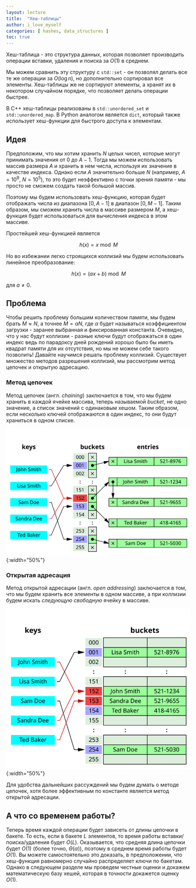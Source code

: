 ```yaml
---
layout: lecture
title:  "Хеш-таблицы"
author: i_love_myself
categories: [ hashes, data_structures ]
toc: true
---
```


Хеш-таблица - это структура данных, которая позволяет производить операции вставки, удаления и поиска за $O(1)$ в среднем.

Мы можем сравнить эту структуру с `std::set` - он позволял делать все те же операции за $O(\log n)$, но дополнительно сортировал все элементы. Хеш-таблицы же не сортируют элементы, а хранят их в некотором случайном порядке, что позволяет делать операции быстрее.

В C++ хеш-таблицы реализованы в `std::unordered_set` и `std::unordered_map`. В Python аналогом является `dict`, который также использует хеш-функции для быстрого доступа к элементам.

## Идея

Предположим, что мы хотим хранить $N$ целых чисел, которые могут принимать значения от $0$ до $A-1$. Тогда мы можем использовать массив размера $A$ и хранить в нем числа, используя их значение в качестве индекса. Однако если $A$ значительно больше $N$ (например, $A = 10^9$, $N = 10^5$), то это будет неэффективно с точки зрения памяти - мы просто не сможем создать такой большой массив.

Поэтому мы будем использовать хеш-функцию, которая будет отображать числа из диапазона $[0, A-1]$ в диапазон $[0, M-1]$. Таким образом, мы сможем хранить числа в массиве размером $M$, а хеш-функция будет использоваться для вычисления индекса в этом массиве.

Простейшей хеш-функцией является

$$
h(x) = x \bmod M
$$

Но во избежании легко строящихся коллизий мы будем использовать линейное преобразование:

$$
h(x) = (ax + b) \bmod M
$$

для $a \neq 0$.

## Проблема

Чтобы решить проблему большим количеством памяти, мы будем брать $M \approx N$, а точнее $M = \alpha N$, где $\alpha$ будет называться коэффициентом загрузки - заранее выбранная и фиксированная константа. Очевидно, что у нас будут коллизии - разные ключи будут отображаться в один индекс ведь по парадоксу дней рождений хорошо было бы иметь квадрат памяти для их отсутствия, но мы не можем себе такого позволить! Давайте научимся решать проблему коллизий. Существует множество методов разрешения коллизий, мы рассмотрим метод цепочек и открытую адресацию.

### Метод цепочек

Метод цепочек (англ. _chaining_) заключается в том, что мы будем хранить в каждой ячейке массива, теперь называемой _bucket_, не одно значение, а список значений с одинаковым хешом. Таким образом, если несколько ключей отображаются в один индекс, то они будут храниться в одном списке.

![chaining](img/chaining.png){:width="50%"}

### Открытая адресация

Метод открытой адресации (англ. _open addressing_) заключается в том, что мы будем хранить все элементы в одном массиве, а при коллизии будем искать _следующую свободную_ ячейку в массиве.

![open addressing](img/open_addressing.png){:width="50%"}

Для удобства дальнейших рассуждений мы будем думать о методе цепочек, хотя более эффективным по константе является метод открытой адресации.

## А что со временем работы?

Теперь время каждой операции будет зависеть от длины цепочки в бакете. То есть, если в бакете $L$ элементов, то время работы вставки/поиска/удаления будет $O(L)$. Оказывается, что средняя длина цепочки будет $O(1)$ (более точно, $\Theta(\alpha)$), поэтому в среднем время работы будет $O(1)$. Вы можете самостоятельно это доказать, в предположении, что хеш-функция равномерно случайно распределяет ключи по бакетам. Однако в следующем разделе мы проведем честные оценки и докажем математическую базу хешей, которая в точности докажется оценку $O(1)$.
